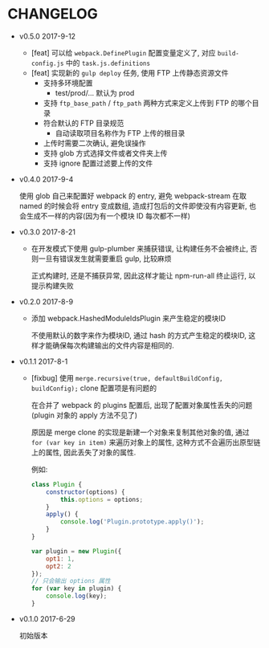 # CHANGELOG

* v0.5.0 2017-9-12

  * [feat] 可以给 `webpack.DefinePlugin` 配置变量定义了, 对应 `build-config.js` 中的 `task.js.definitions`
  * [feat] 实现新的 `gulp deploy` 任务, 使用 FTP 上传静态资源文件
    * 支持多环境配置
      * test/prod/... 默认为 prod
    * 支持 `ftp_base_path` / `ftp_path` 两种方式来定义上传到 FTP 的哪个目录
    * 符合默认的 FTP 目录规范
      * 自动读取项目名称作为 FTP 上传的根目录
    * 上传时需要二次确认, 避免误操作
    * 支持 glob 方式选择文件或者文件夹上传
    * 支持 ignore 配置过滤要上传的文件

* v0.4.0 2017-9-4

  使用 glob 自己来配置好 webpack 的 entry, 避免 webpack-stream 在取 named 的时候会将 entry 变成数组, 造成打包后的文件即使没有内容更新, 也会生成不一样的内容(因为有一个模块 ID 每次都不一样)

* v0.3.0 2017-8-21

  * 在开发模式下使用 gulp-plumber 来捕获错误, 让构建任务不会被终止, 否则一旦有错误发生就需要重启 gulp, 比较麻烦
  
    正式构建时, 还是不捕获异常, 因此这样才能让 npm-run-all 终止运行, 以提示构建失败

* v0.2.0 2017-8-9

  * 添加 webpack.HashedModuleIdsPlugin 来产生稳定的模块ID
  
    不使用默认的数字来作为模块ID, 通过 hash 的方式产生稳定的模块ID, 这样才能确保每次构建输出的文件内容是相同的.

* v0.1.1 2017-8-1

  * [fixbug] 使用 `merge.recursive(true, defaultBuildConfig, buildConfig);` clone 配置项是有问题的

    在合并了 webpack 的 plugins 配置后, 出现了配置对象属性丢失的问题(plugin 对象的 apply 方法不见了)

    原因是 merge clone 的实现是新建一个对象来复制其他对象的值, 通过 `for (var key in item)` 来遍历对象上的属性, 这种方式不会遍历出原型链上的属性, 因此丢失了对象的属性.

    例如:
    ```javascript
    class Plugin {
        constructor(options) {
            this.options = options;
        }
        apply() {
            console.log('Plugin.prototype.apply()');
        }
    }

    var plugin = new Plugin({
        opt1: 1,
        opt2: 2
    });
    // 只会输出 options 属性
    for (var key in plugin) {
        console.log(key);
    }
    ```

* v0.1.0 2017-6-29

  初始版本